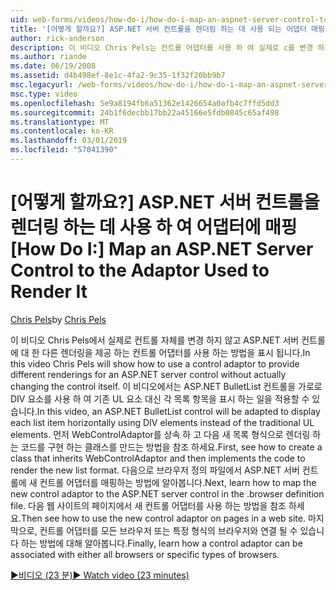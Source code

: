 ```yaml
---
uid: web-forms/videos/how-do-i/how-do-i-map-an-aspnet-server-control-to-the-adaptor-used-to-render-it
title: '[어떻게 할까요?] ASP.NET 서버 컨트롤을 렌더링 하는 데 사용 되는 어댑터 매핑할 | Microsoft Docs'
author: rick-anderson
description: 이 비디오 Chris Pels는 컨트롤 어댑터를 사용 하 여 실제로 c를 변경 하지 않고 ASP.NET 서버 컨트롤에 대 한 다양 한 렌더링을 제공 하는 방법을 설명...
ms.author: riande
ms.date: 06/19/2008
ms.assetid: d4b498ef-8e1c-4fa2-9c35-1f32f20bb9b7
msc.legacyurl: /web-forms/videos/how-do-i/how-do-i-map-an-aspnet-server-control-to-the-adaptor-used-to-render-it
msc.type: video
ms.openlocfilehash: 5e9a8194fb6a51362e1426654a0afb4c7ffd5dd3
ms.sourcegitcommit: 24b1f6decbb17bb22a45166e5fdb0845c65af498
ms.translationtype: MT
ms.contentlocale: ko-KR
ms.lasthandoff: 03/01/2019
ms.locfileid: "57041390"
---
```

<a name="how-do-i-map-an-aspnet-server-control-to-the-adaptor-used-to-render-it"></a><span data-ttu-id="1293c-103">[어떻게 할까요?] ASP.NET 서버 컨트롤을 렌더링 하는 데 사용 하 여 어댑터에 매핑</span><span class="sxs-lookup"><span data-stu-id="1293c-103">[How Do I:] Map an ASP.NET Server Control to the Adaptor Used to Render It</span></span>
====================
<span data-ttu-id="1293c-104">[Chris Pels](https://twitter.com/chrispels)</span><span class="sxs-lookup"><span data-stu-id="1293c-104">by [Chris Pels](https://twitter.com/chrispels)</span></span>

<span data-ttu-id="1293c-105">이 비디오 Chris Pels에서 실제로 컨트롤 자체를 변경 하지 않고 ASP.NET 서버 컨트롤에 대 한 다른 렌더링을 제공 하는 컨트롤 어댑터를 사용 하는 방법을 표시 됩니다.</span><span class="sxs-lookup"><span data-stu-id="1293c-105">In this video Chris Pels will show how to use a control adaptor to provide different renderings for an ASP.NET server control without actually changing the control itself.</span></span> <span data-ttu-id="1293c-106">이 비디오에서는 ASP.NET BulletList 컨트롤을 가로로 DIV 요소를 사용 하 여 기존 UL 요소 대신 각 목록 항목을 표시 하는 일을 적용할 수 있습니다.</span><span class="sxs-lookup"><span data-stu-id="1293c-106">In this video, an ASP.NET BulletList control will be adapted to display each list item horizontally using DIV elements instead of the traditional UL elements.</span></span> <span data-ttu-id="1293c-107">먼저 WebControlAdaptor를 상속 하 고 다음 새 목록 형식으로 렌더링 하는 코드를 구현 하는 클래스를 만드는 방법을 참조 하세요.</span><span class="sxs-lookup"><span data-stu-id="1293c-107">First, see how to create a class that inherits WebControlAdaptor and then implements the code to render the new list format.</span></span> <span data-ttu-id="1293c-108">다음으로 브라우저 정의 파일에서 ASP.NET 서버 컨트롤에 새 컨트롤 어댑터를 매핑하는 방법에 알아봅니다.</span><span class="sxs-lookup"><span data-stu-id="1293c-108">Next, learn how to map the new control adaptor to the ASP.NET server control in the .browser definition file.</span></span> <span data-ttu-id="1293c-109">다음 웹 사이트의 페이지에서 새 컨트롤 어댑터를 사용 하는 방법을 참조 하세요.</span><span class="sxs-lookup"><span data-stu-id="1293c-109">Then see how to use the new control adaptor on pages in a web site.</span></span> <span data-ttu-id="1293c-110">마지막으로, 컨트롤 어댑터를 모든 브라우저 또는 특정 형식의 브라우저와 연결 될 수 있습니다 하는 방법에 대해 알아봅니다.</span><span class="sxs-lookup"><span data-stu-id="1293c-110">Finally, learn how a control adaptor can be associated with either all browsers or specific types of browsers.</span></span>

[<span data-ttu-id="1293c-111">&#9654;비디오 (23 분)</span><span class="sxs-lookup"><span data-stu-id="1293c-111">&#9654; Watch video (23 minutes)</span></span>](https://channel9.msdn.com/Blogs/ASP-NET-Site-Videos/how-do-i-map-an-aspnet-server-control-to-the-adaptor-used-to-render-it)
